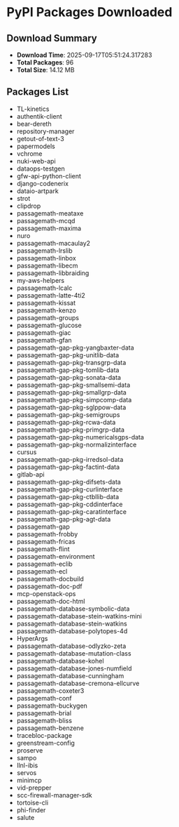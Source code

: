 # PyPI Packages Downloaded

## Download Summary
- **Download Time**: 2025-09-17T05:51:24.317283
- **Total Packages**: 96
- **Total Size**: 14.12 MB

## Packages List
- TL-kinetics
- authentik-client
- bear-dereth
- repository-manager
- getout-of-text-3
- papermodels
- vchrome
- nuki-web-api
- dataops-testgen
- gfw-api-python-client
- django-codenerix
- dataio-artpark
- strot
- clipdrop
- passagemath-meataxe
- passagemath-mcqd
- passagemath-maxima
- nuro
- passagemath-macaulay2
- passagemath-lrslib
- passagemath-linbox
- passagemath-libecm
- passagemath-libbraiding
- my-aws-helpers
- passagemath-lcalc
- passagemath-latte-4ti2
- passagemath-kissat
- passagemath-kenzo
- passagemath-groups
- passagemath-glucose
- passagemath-giac
- passagemath-gfan
- passagemath-gap-pkg-yangbaxter-data
- passagemath-gap-pkg-unitlib-data
- passagemath-gap-pkg-transgrp-data
- passagemath-gap-pkg-tomlib-data
- passagemath-gap-pkg-sonata-data
- passagemath-gap-pkg-smallsemi-data
- passagemath-gap-pkg-smallgrp-data
- passagemath-gap-pkg-simpcomp-data
- passagemath-gap-pkg-sglppow-data
- passagemath-gap-pkg-semigroups
- passagemath-gap-pkg-rcwa-data
- passagemath-gap-pkg-primgrp-data
- passagemath-gap-pkg-numericalsgps-data
- passagemath-gap-pkg-normalizinterface
- cursus
- passagemath-gap-pkg-irredsol-data
- passagemath-gap-pkg-factint-data
- gitlab-api
- passagemath-gap-pkg-difsets-data
- passagemath-gap-pkg-curlinterface
- passagemath-gap-pkg-ctbllib-data
- passagemath-gap-pkg-cddinterface
- passagemath-gap-pkg-caratinterface
- passagemath-gap-pkg-agt-data
- passagemath-gap
- passagemath-frobby
- passagemath-fricas
- passagemath-flint
- passagemath-environment
- passagemath-eclib
- passagemath-ecl
- passagemath-docbuild
- passagemath-doc-pdf
- mcp-openstack-ops
- passagemath-doc-html
- passagemath-database-symbolic-data
- passagemath-database-stein-watkins-mini
- passagemath-database-stein-watkins
- passagemath-database-polytopes-4d
- HyperArgs
- passagemath-database-odlyzko-zeta
- passagemath-database-mutation-class
- passagemath-database-kohel
- passagemath-database-jones-numfield
- passagemath-database-cunningham
- passagemath-database-cremona-ellcurve
- passagemath-coxeter3
- passagemath-conf
- passagemath-buckygen
- passagemath-brial
- passagemath-bliss
- passagemath-benzene
- tracebloc-package
- greenstream-config
- proserve
- sampo
- llnl-ibis
- servos
- minimcp
- vid-prepper
- scc-firewall-manager-sdk
- tortoise-cli
- phi-finder
- salute
